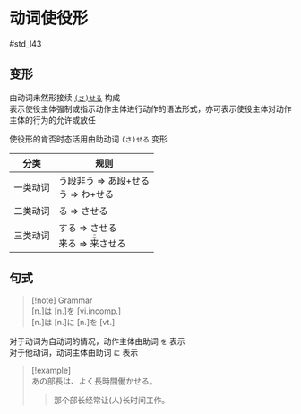 # 动词使役形  

 #std_l43  

## 变形  
由动词未然形接续 [`(さ)せる`](../5.auxi_verb/させる.md#使役助动词) 构成  
表示使役主体强制或指示动作主体进行动作的语法形式，亦可表示使役主体对动作主体的行为的允许或放任  

使役形的肯否时态活用由助动词 `(さ)せる` 变形  

| 分类   | 规则                                             |
| ---- | ---------------------------------------------- |
| 一类动词 | う段非う => あ段+せる<br>う => わ+せる                     |
| 二类动词 | る => させる                                       |
| 三类动词 | する => させる<br>来る => <ruby>来<rt>こ</rt>させる</ruby> |

## 句式

> [!note] Grammar  
> [n.]は [n.]を [vi.incomp.]  
> [n.]は [n.]に [n.]を [vt.]  


对于动词为自动词的情况，动作主体由助词 `を` 表示  
对于他动词，动词主体由助词 `に` 表示  

> [!example]  
> あの部長は、よく長時間働かせる。  
> > 那个部长经常让(人)长时间工作。  